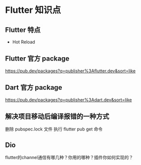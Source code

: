 # Flutter 知识点


## Flutter 特点
- Hot Reload



## Flutter 官方 package
https://pub.dev/packages?q=publisher%3Aflutter.dev&sort=like

##  Dart 官方 package
https://pub.dev/packages?q=publisher%3Adart.dev&sort=like





## 解决项目移动后编译报错的一种方式
删除 pubspec.lock 文件
执行 flutter pub get 命令


## Dio



flutter的channel通信有哪几种？你用的哪种？插件你如何实现的？